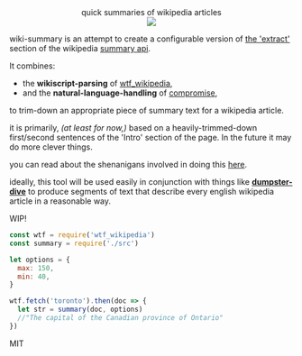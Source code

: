 <div align="center">
  <div>quick summaries of wikipedia articles</div>
  <img src="https://cloud.githubusercontent.com/assets/399657/23590290/ede73772-01aa-11e7-8915-181ef21027bc.png" />
  <!--<a href="https://npmjs.org/package/efrt">
    <img src="https://img.shields.io/npm/v/efrt.svg?style=flat-square" />
  </a>
  <a href="https://nodejs.org/api/documentation.html#documentation_stability_index">
    <img src="https://img.shields.io/badge/stability-stable-green.svg?style=flat-square" />
  </a>
  <a href="https://www.codacy.com/app/spencerkelly86/efrt">
    <img src="https://api.codacy.com/project/badge/grade/fc03e2761c8c471c8f84141abf2704de" />
  </a>
  <a href="https://www.codacy.com/app/spencerkelly86/efrt">
    <img src="https://api.codacy.com/project/badge/Coverage/fc03e2761c8c471c8f84141abf2704de" />
  </a>-->
</div>

<!--<div align="center">
  <code>npm install efrt</code>
</div>-->

wiki-summary is an attempt to create a configurable version of [the 'extract'](https://en.wikipedia.org/api/rest_v1/page/summary/Toronto?redirect=true) section of the wikipedia [summary api](https://en.wikipedia.org/api/rest_v1/#!/Page_content/get_page_summary_title).

It combines:
* the **wikiscript-parsing** of [wtf_wikipedia](http://github.com/spencermountain/wtf_wikipedia),
* and the **natural-language-handling** of [compromise](http://github.com/spencermountain/compromise),

to trim-down an appropriate piece of summary text for a wikipedia article.

it is primarily, *(at least for now,)* based on a heavily-trimmed-down first/second sentences of the 'Intro' section of the page. In the future it may do more clever things.

you can read about the shenanigans involved in doing this [here](https://blog.wikimedia.org/2018/04/20/why-it-took-a-long-time-to-build-that-tiny-link-preview-on-wikipedia/).

ideally, this tool will be used easily in conjunction with things like **[dumpster-dive](https://github.com/spencermountain/dumpster-dive)** to produce segments of text that describe every english wikipedia article in a reasonable way.

WIP!

```js
const wtf = require('wtf_wikipedia')
const summary = require('./src')

let options = {
  max: 150,
  min: 40,
}

wtf.fetch('toronto').then(doc => {
  let str = summary(doc, options)
  //"The capital of the Canadian province of Ontario"
})
```

MIT

